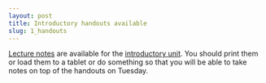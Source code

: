 ```yaml
---
layout: post
title: Introductory handouts available
slug: 1_handouts
---
```


[Lecture notes](/materials/intro.handouts.pdf) are available for the [introductory unit](/intro.html). You should print them or load them to a tablet or do something so that you will be able to take notes on top of the handouts on Tuesday. 
